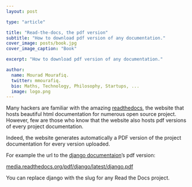 ```yaml
---
layout: post

type: "article"

title: "Read-the-docs, the pdf version"
subtitle: "How to download pdf version of any documentation."
cover_image: posts/book.jpg
cover_image_caption: "Book"

excerpt: "How to download pdf version of any documentation."

author:
  name: Mourad Mourafiq.
  twitter: mmourafiq.
  bio: Maths, Technology, Philosophy, Startups, ...
  image: logo.png
---
```


Many hackers are familiar with the amazing [readthedocs](http://readthedocs.org/), the website that hosts beautiful html documentation for numerous open source project. However, few are those who know that the website also hosts pdf versions of every project documentation.

Indeed, the website generates automatically a PDF version of the project documentation for every version uploaded.

For example the url to the [django documentaion](http://readthedocs.org/projects/django)’s pdf version:

[media.readthedocs.org/pdf/django/latest/django.pdf](http://media.readthedocs.org/pdf/django/latest/django.pdf)

You can replace django with the slug for any Read the Docs project.

